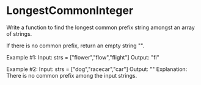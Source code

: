 # LongestCommonInteger

Write a function to find the longest common prefix string amongst an array of strings.

If there is no common prefix, return an empty string "".

Example #1:
Input: strs = ["flower","flow","flight"]
Output: "fl"

Example #2:
Input: strs = ["dog","racecar","car"]
Output: ""
Explanation: There is no common prefix among the input strings.
